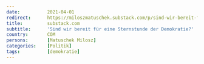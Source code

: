 ```yaml
---
date:          2021-04-01
redirect:      https://miloszmatuschek.substack.com/p/sind-wir-bereit-fur-eine-sternstunde
title:         substack.com
subtitle:      'Sind wir bereit für eine Sternstunde der Demokratie?'
country:       COM
persons:       [Matuschek Milosz]
categories:    [Politik]
tags:          [demokratie]
---
```


